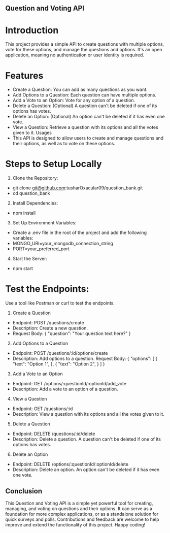 ## Question and Voting API

# Introduction

This project provides a simple API to create questions with multiple options, vote for these options, and manage the questions and options. It's an open application, meaning no authentication or user identity is required.

# Features

- Create a Question: You can add as many questions as you want.
- Add Options to a Question: Each question can have multiple options.
- Add a Vote to an Option: Vote for any option of a question.
- Delete a Question: (Optional) A question can't be deleted if one of its options has votes.
- Delete an Option: (Optional) An option can't be deleted if it has even one vote.
- View a Question: Retrieve a question with its options and all the votes given to it.
  Usages
- This API is designed to allow users to create and manage questions and their options, as well as to vote on these options.

# Steps to Setup Locally

1. Clone the Repository:

- git clone git@github.com:tusharOxacular09/question_bank.git
- cd question_bank

2. Install Dependencies:

- npm install

3. Set Up Environment Variables:

- Create a .env file in the root of the project and add the following variables:
- MONGO_URI=your_mongodb_connection_string
- PORT=your_preferred_port

4. Start the Server:

- npm start

# Test the Endpoints:

Use a tool like Postman or curl to test the endpoints.

1. Create a Question

- Endpoint: POST /questions/create
- Description: Create a new question.
- Request Body:
  {
  "question": "Your question text here?"
  }

2. Add Options to a Question

- Endpoint: POST /questions/:id/options/create
- Description: Add options to a question.
  Request Body:
  {
  "options": [
  {
  "text": "Option 1",
  },
  {
  "text": "Option 2",
  }
  ]
  }

3. Add a Vote to an Option

- Endpoint: GET /options/:questionId/:optionId/add_vote
- Description: Add a vote to an option of a question.

4. View a Question

- Endpoint: GET /questions/:id
- Description: View a question with its options and all the votes given to it.

5. Delete a Question

- Endpoint: DELETE /questions/:id/delete
- Description: Delete a question. A question can't be deleted if one of its options has votes.

6. Delete an Option

- Endpoint: DELETE /options/:questionId/:optionId/delete
- Description: Delete an option. An option can't be deleted if it has even one vote.

## Conclusion

This Question and Voting API is a simple yet powerful tool for creating, managing, and voting on questions and their options. It can serve as a foundation for more complex applications, or as a standalone solution for quick surveys and polls. Contributions and feedback are welcome to help improve and extend the functionality of this project. Happy coding!
